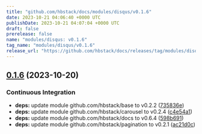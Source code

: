 ```yaml
---
title: "github.com/hbstack/docs/modules/disqus/v0.1.6"
date: 2023-10-21 04:06:40 +0000 UTC
publishDate: 2023-10-21 04:07:04 +0000 UTC
draft: false
prerelease: false
name: "modules/disqus: v0.1.6"
tag_name: "modules/disqus/v0.1.6"
release_url: "https://github.com/hbstack/docs/releases/tag/modules/disqus/v0.1.6"
---
```


## [0.1.6](https://github.com/hbstack/docs/compare/modules/disqus/v0.1.5...modules/disqus/v0.1.6) (2023-10-20)


### Continuous Integration

* **deps:** update module github.com/hbstack/base to v0.2.2 ([735836e](https://github.com/hbstack/docs/commit/735836ea4f734628b18a8fe70df44031237313ff))
* **deps:** update module github.com/hbstack/carousel to v0.2.4 ([c4e54a1](https://github.com/hbstack/docs/commit/c4e54a14b0040e2dbd37b9797194a221f0e1578e))
* **deps:** update module github.com/hbstack/docs to v0.6.4 ([598b691](https://github.com/hbstack/docs/commit/598b691a2a052434dd3716c3d20e14d52b702b68))
* **deps:** update module github.com/hbstack/pagination to v0.2.1 ([ac21d0c](https://github.com/hbstack/docs/commit/ac21d0c82c6eee0a2ab82aa67914066671bd469a))
